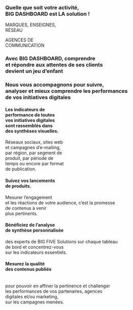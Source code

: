 <div id='sectionunbigdashboard' class='container'><div class='row'><div id='intro' class='col-md-12 obam'><h3>Quelle que soit votre activité,<br><span>BIG DASHBOARD</span> est LA solution !</h3></div></div><div class='row'><div class='col-md-6'><div class='service-item'><div class='service-icon'><NuxtImg src='/img/solutions/bigdashboard/97725947_s.png' alt='CRM Icon'></div><p>MARQUES, ENSEIGNES,<br>RÉSEAU</p></div></div><div class='col-md-6'><div class='service-item'><div class='service-icon'><NuxtImg src='/img/solutions/bigdashboard/oscar.png' alt='CRM Icon'></div><p>AGENCES DE<br>COMMUNICATION</p></div></div></div></div><div id='sectiontwobigdashboard' class='container-fluid'><div class='row'><div id='pimptro' class='col-md-12 obam'><h3>Avec <span>BIG DASHBOARD</span>, comprendre<br>et répondre aux attentes de ses clients<br>devient un jeu d’enfant </h3><NuxtImg class='img-fluid' src='/img/solutions/bigdashboard/hitmap.jpg' /></div></div></div><div id='sectionfourbigdashboard' class='container'><div class='row'><div class='col-md-12'><NuxtImg src='/img/solutions/bigdashboard/rapportdigital1.png' alt><NuxtImg src='/img/solutions/bigdashboard/rapportDigital.svg' alt></div></div></div><div id='sectionfivedashboard' class='container'><div class='row'><div class='col-md-12'><h3>Nous vous accompagnons pour suivre,<br>analyser et mieux comprendre les performances<br>de vos initiatives digitales</h3></div><div class='mass row'><div class='col-md-3'><h4>Les indicateurs de<br>performance de toutes<br>vos initiatives digitales<br>sont rassemblés dans<br>des synthèses visuelles.</h4>Réseaux sociaux, sites web<br>et campagnes d’e-mailing,<br>par région, par segment de<br>produit, par période de<br>temps ou encore par format<br>de publication.<br></div><div class='col-md-3'><h4>Suivez vos lancements<br>de produits.</h4>Mesurer l’engagement<br>et les réactions de votre audience, c’est la promesse<br>de contenus à venir<br>plus pertinents.<br></div><div class='col-md-3'><h4>Bénéficiez de l’analyse<br>de synthèse personnalisée<br></h4>des experts de BIG FIVE Solutions sur chaque tableau<br>de bord et concentrez-vous<br>sur les indicateurs essentiels.<br></div><div class='col-md-3'><h4>Mesurez la qualité<br>des contenus publiés</h4><br>pour pouvoir en affiner la pertinence et challenger<br>les performances de vos partenaires, agences<br>digitales et/ou marketing,<br>sur les campagnes menées.<br></div></div></div></div>
